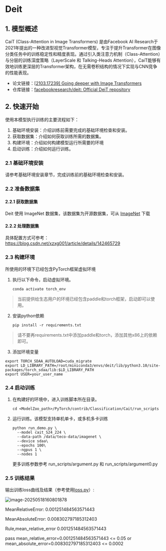 
# Deit
## 1. 模型概述
CaiT (Class-Attention in Image Transformers) 是由Facebook AI Research于2021年提出的一种改进型视觉Transformer模型，专注于提升Transformer在图像分类任务中的训练稳定性和精度表现。通过引入类注意力机制（Class-Attention）与分层的训练深度策略（LayerScale 和 Talking-Heads Attention），CaiT能够有效地训练更深层的Transformer架构，在无需卷积结构的情况下实现与CNN竞争的性能表现。

- 论文链接：[[2103.17239\] Going deeper with Image Transformers](https://arxiv.org/abs/2103.17239)
- 仓库链接：[facebookresearch/deit: Official DeiT repository](https://github.com/facebookresearch/deit)

## 2. 快速开始
使用本模型执行训练的主要流程如下：
1. 基础环境安装：介绍训练前需要完成的基础环境检查和安装。
2. 获取数据集：介绍如何获取训练所需的数据集。
3. 构建环境：介绍如何构建模型运行所需要的环境
4. 启动训练：介绍如何运行训练。

### 2.1 基础环境安装

请参考基础环境安装章节，完成训练前的基础环境检查和安装。

### 2.2 准备数据集
#### 2.2.1 获取数据集
Deit 使用 ImageNet 数据集，该数据集为开源数据集，可从 [ImageNet](https://image-net.org/) 下载

#### 2.2.2 处理数据集
具体配置方式可参考：https://blog.csdn.net/xzxg001/article/details/142465729


### 2.3 构建环境

所使用的环境下已经包含PyTorch框架虚拟环境
1. 执行以下命令，启动虚拟环境。
    ```
    conda activate torch_env
    ```

>  当前提供给生态用户的环境已经包含paddle和torch框架，启动即可以使用。
2. 安装python依赖
    ```
    pip install -r requirements.txt
    ```
> 请不要再requirements.txt中添加paddle和torch，添加其他x86上的依赖即可。
3. 添加环境变量

```
export TORCH_SDAA_AUTOLOAD=cuda_migrate
export LD_LIBRARY_PATH=/root/miniconda3/envs/deit/lib/python3.10/site-packages/torch_sdaa/lib:$LD_LIBRARY_PATH
export USER=your_user_name
```

### 2.4 启动训练

1. 在构建好的环境中，进入训练脚本所在目录。
    ```
    cd <ModelZoo_path>/PyTorch/contrib/Classification/Cait/run_scripts
    ```

2. 运行训练。该模型支持单机单卡，或多机多卡训练

    ```
    python run_demo.py \
      --model cait_S24_224 \
      --data-path /data/teco-data/imagenet \
      --device sdaa\
      --epochs 100\
      --ngpus 1 \
      --nodes 1
   ```
    更多训练参数参考 run_scripts/argument.py 和 run_scripts/argument0.py

### 2.5 训练结果
输出训练loss曲线及结果（参考使用[loss.py](./run_scripts/loss.py)）: 

![image-20250518160801878](./images/image-20250518160801878.png)

MeanRelativeError: 0.001251484563571443

MeanAbsoluteError: 0.008302797185312403

Rule,mean_relative_error 0.001251484563571443

pass mean_relative_error=0.001251484563571443 <= 0.05 or mean_absolute_error=0.008302797185312403 <= 0.0002